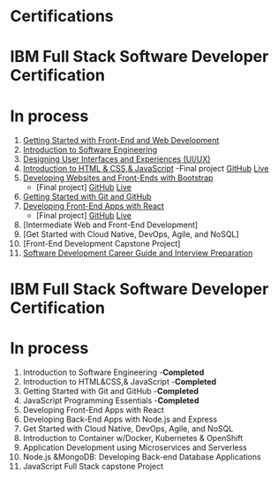 # Certifications

# IBM Full Stack Software Developer Certification
#
# In process
  1. [Getting Started with Front-End and Web Development](https://www.coursera.org/account/accomplishments/verify/222STQU5ZFF7)
  2. [Introduction to Software Engineering](https://www.coursera.org/account/accomplishments/verify/S6MNCO1TENH5)
  3. [Designing User Interfaces and Experiences (UI/UX)](https://www.coursera.org/account/accomplishments/verify/37ZC1CVU1YR2)
  4. [Introduction to HTML & CSS,& JavaScript](https://www.coursera.org/account/accomplishments/verify/IAWKCX1GULRA)
     -Final project [GitHub](https://github.com/Nunejai/SinglePageWebsite) [Live](https://nunejai.github.io/SinglePageWebsite/)
  6. [Developing Websites and Front-Ends with Bootstrap](https://www.coursera.org/account/accomplishments/verify/XY1WWZP7RX2M)
     - [Final project] [GitHub](https://github.com/Nunejai/themarbletable) [Live](https://nunejai.github.io/themarbletable/)
  7. [Getting Started with Git and GitHub](https://www.coursera.org/account/accomplishments/verify/YK4ZPN1GQ8E8)
  8. [Developing Front-End Apps with React](https://www.coursera.org/account/accomplishments/verify/Z89URDJ6F7AE)
     - [Final project] [GitHub](https://github.com/Nunejai/e-plantShopping) [Live](https://nunejai.github.io/e-plantShopping/)
  9. [Intermediate Web and Front-End Development]
  10. [Get Started with Cloud Native, DevOps, Agile, and NoSQL]
  11. [Front-End Development Capstone Project]
  12. [Software Development Career Guide and Interview Preparation](https://www.coursera.org/account/accomplishments/verify/0VVAR9529TU7)
     

# IBM Full Stack Software Developer Certification
#
# In process
  1. Introduction to Software Engineering -**Completed**
  2. Introduction to HTML&CSS,& JavaScript  -**Completed**
  3. Getting Started with Git and GitHub  -**Completed**
  4. JavaScript Programming Essentials  -**Completed**
  5. Developing Front-End Apps with React
  6. Developing Back-End Apps with Node.js and Express
  7. Get Started with Cloud Native, DevOps, Agile, and NoSQL
  8. Introduction to Container w/Docker, Kubernetes & OpenShift
  9. Application Development using Microservices and Serverless
  10. Node.js &MongoDB: Developing Back-end Database Applications
  11. JavaScript Full Stack capstone Project

